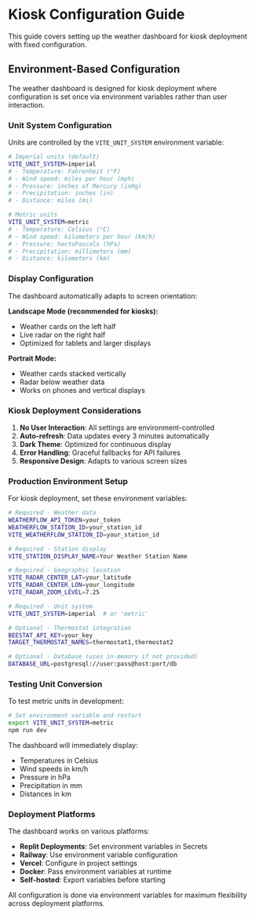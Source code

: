 # Kiosk Configuration Guide

This guide covers setting up the weather dashboard for kiosk deployment with fixed configuration.

## Environment-Based Configuration

The weather dashboard is designed for kiosk deployment where configuration is set once via environment variables rather than user interaction.

### Unit System Configuration

Units are controlled by the `VITE_UNIT_SYSTEM` environment variable:

```bash
# Imperial units (default)
VITE_UNIT_SYSTEM=imperial
# - Temperature: Fahrenheit (°F)
# - Wind speed: miles per hour (mph)
# - Pressure: inches of Mercury (inHg)
# - Precipitation: inches (in)
# - Distance: miles (mi)

# Metric units
VITE_UNIT_SYSTEM=metric
# - Temperature: Celsius (°C)
# - Wind speed: kilometers per hour (km/h)
# - Pressure: hectoPascals (hPa)
# - Precipitation: millimeters (mm)
# - Distance: kilometers (km)
```

### Display Configuration

The dashboard automatically adapts to screen orientation:

**Landscape Mode (recommended for kiosks):**
- Weather cards on the left half
- Live radar on the right half
- Optimized for tablets and larger displays

**Portrait Mode:**
- Weather cards stacked vertically
- Radar below weather data
- Works on phones and vertical displays

### Kiosk Deployment Considerations

1. **No User Interaction**: All settings are environment-controlled
2. **Auto-refresh**: Data updates every 3 minutes automatically
3. **Dark Theme**: Optimized for continuous display
4. **Error Handling**: Graceful fallbacks for API failures
5. **Responsive Design**: Adapts to various screen sizes

### Production Environment Setup

For kiosk deployment, set these environment variables:

```bash
# Required - Weather data
WEATHERFLOW_API_TOKEN=your_token
WEATHERFLOW_STATION_ID=your_station_id
VITE_WEATHERFLOW_STATION_ID=your_station_id

# Required - Station display
VITE_STATION_DISPLAY_NAME=Your Weather Station Name

# Required - Geographic location
VITE_RADAR_CENTER_LAT=your_latitude
VITE_RADAR_CENTER_LON=your_longitude
VITE_RADAR_ZOOM_LEVEL=7.25

# Required - Unit system
VITE_UNIT_SYSTEM=imperial  # or 'metric'

# Optional - Thermostat integration
BEESTAT_API_KEY=your_key
TARGET_THERMOSTAT_NAMES=thermostat1,thermostat2

# Optional - Database (uses in-memory if not provided)
DATABASE_URL=postgresql://user:pass@host:port/db
```

### Testing Unit Conversion

To test metric units in development:

```bash
# Set environment variable and restart
export VITE_UNIT_SYSTEM=metric
npm run dev
```

The dashboard will immediately display:
- Temperatures in Celsius
- Wind speeds in km/h
- Pressure in hPa
- Precipitation in mm
- Distances in km

### Deployment Platforms

The dashboard works on various platforms:

- **Replit Deployments**: Set environment variables in Secrets
- **Railway**: Use environment variable configuration
- **Vercel**: Configure in project settings
- **Docker**: Pass environment variables at runtime
- **Self-hosted**: Export variables before starting

All configuration is done via environment variables for maximum flexibility across deployment platforms.